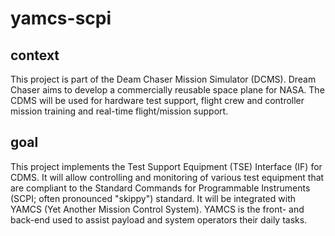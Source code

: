 # yamcs-scpi

## context
This project is part of the Deam Chaser Mission Simulator (DCMS). Dream Chaser aims to develop a commercially reusable space plane for NASA.
The CDMS will be used for hardware test support, flight crew and controller mission training and real-time flight/mission support. 

## goal
This project implements the Test Support Equipment (TSE) Interface (IF) for CDMS. It will allow controlling and monitoring of various test equipment that are compliant to the Standard Commands for Programmable Instruments (SCPI; often pronounced "skippy") standard.
It will be integrated with YAMCS (Yet Another Mission Control System). YAMCS is the front- and back-end used to assist payload and system operators their daily tasks.
